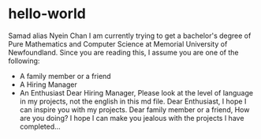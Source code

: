 # hello-world
Samad alias Nyein Chan
I am currently trying to get a bachelor's degree of Pure Mathematics and Computer Science at Memorial University of Newfoundland.
Since you are reading this, I assume you are one of the following:
- A family member or a friend
- A Hiring Manager
- An Enthusiast
Dear Hiring Manager,
  Please look at the level of language in my projects, not the english in this md file.
Dear Enthusiast,
  I hope I can inspire you with my projects.
Dear family member or a friend,
  How are you doing? I hope I can make you jealous with the projects I have completed...
